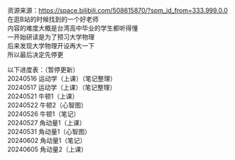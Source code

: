 资源来源：https://space.bilibili.com/508615870/?spm_id_from=333.999.0.0<br>
在逛B站的时候找到的一个好老师<br>
内容的难度大概是台湾高中毕业的学生都听得懂<br>
一开始研读是为了预习大学物理<br>
后来发现大学物理开设再大一下<br>
所以最后决定先停更<br>

以下进度表：（暂停更新）<br>
20240516 运动学（上课）（笔记整理）<br>
20240517 运动学（上课）（笔记整理）<br>
20240521 牛顿1（上课）<br>
20240522 牛顿2（心智图）<br>
20240526 牛顿1（笔记）<br>
20240527 角动量1（上课）<br>
20240531 角动量1（心智图）<br>
20240602 角动量1（笔记）<br>
20240605 角动量2（上课）<br>
